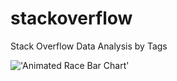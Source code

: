 # stackoverflow
Stack Overflow Data Analysis by Tags

!['Animated Race Bar Chart']('https://github.com/jagadishkatam/stackoverflow/gganim.gif')

